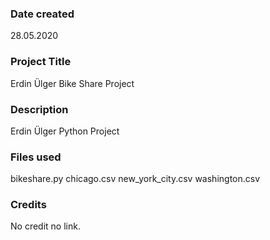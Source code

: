 ### Date created
28.05.2020

### Project Title
Erdin Ülger Bike Share Project

### Description
Erdin Ülger Python Project

### Files used
bikeshare.py
chicago.csv
new_york_city.csv
washington.csv

### Credits
No credit no link.